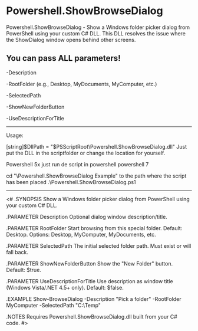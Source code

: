 # Powershell.ShowBrowseDialog
Powershell.ShowBrowseDialog -  Show a Windows folder picker dialog from PowerShell using your custom C# DLL. 
This DLL resolves the issue where the ShowDialog window opens behind other screens.

You can pass ALL parameters!
------------------------------------------------------------------------------------------------------------------------------------------------------

-Description

-RootFolder (e.g., Desktop, MyDocuments, MyComputer, etc.)

-SelectedPath

-ShowNewFolderButton

-UseDescriptionForTitle


------------------------------------------------------------------------------------------------------------------------------------------------------
Usage:

[string]$DllPath = "$PSScriptRoot\Powershell.ShowBrowseDialog.dll" Just put the DLL in the scriptfolder or change the location for yourself.

Powershell 5x just run de script in powershell
powershell 7

cd "\Powershell.ShowBrowseDialog Example\" to the path where the script has been placed
.\Powershell.ShowBrowseDialog.ps1

------------------------------------------------------------------------------------------------------------------------------------------------------

<#
.SYNOPSIS
    Show a Windows folder picker dialog from PowerShell using your custom C# DLL.

.PARAMETER Description
    Optional dialog window description/title.

.PARAMETER RootFolder
    Start browsing from this special folder. Default: Desktop.
    Options: Desktop, MyComputer, MyDocuments, etc.

.PARAMETER SelectedPath
    The initial selected folder path. Must exist or will fall back.

.PARAMETER ShowNewFolderButton
    Show the "New Folder" button. Default: $true.

.PARAMETER UseDescriptionForTitle
    Use description as window title (Windows Vista/.NET 4.5+ only). Default: $false.

.EXAMPLE
    Show-BrowseDialog -Description "Pick a folder" -RootFolder MyComputer -SelectedPath "C:\Temp"

.NOTES
    Requires Powershell.ShowBrowseDialog.dll built from your C# code.
#>
